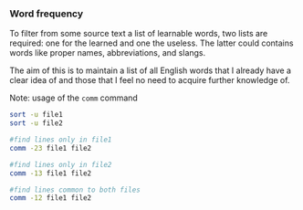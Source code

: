 ### Word frequency

To filter from some source text a list of learnable words, two lists are required: one for the learned and one the useless. The latter could contains words like proper names, abbreviations, and slangs.

The aim of this is to maintain a list of all English words that I already have a clear idea of and those that I feel no need to acquire further knowledge of.


Note: usage of the `comm` command

```bash
sort -u file1
sort -u file2

#find lines only in file1
comm -23 file1 file2 

#find lines only in file2
comm -13 file1 file2 

#find lines common to both files
comm -12 file1 file2 
```
